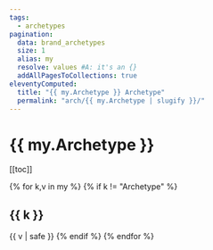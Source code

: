 ```yaml
---
tags:
  - archetypes
pagination:
  data: brand_archetypes
  size: 1
  alias: my
  resolve: values #A: it's an {}
  addAllPagesToCollections: true
eleventyComputed:
  title: "{{ my.Archetype }} Archetype"
  permalink: "arch/{{ my.Archetype | slugify }}/"
---
```


# {{ my.Archetype }} 

[[toc]]

{% for k,v in my %}
{% if k != "Archetype" %}
## {{ k }}

{{ v | safe }}
{% endif %}
{% endfor %}
